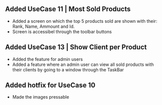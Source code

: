 ## Added UseCase 11 | Most Sold Products
- Added a screen on which the top 5 products sold are shown with their: Rank, Name, Ammount and Id.
- Screen is accessibel through the toolbar buttons

## Added UseCase 13 | Show Client per Product
- Added the feature for admin users
- Added a feature where an admin user can view all sold products with their clients by going to a window through the TaskBar

## Added hotfix for UseCase 10
- Made the images pressable
